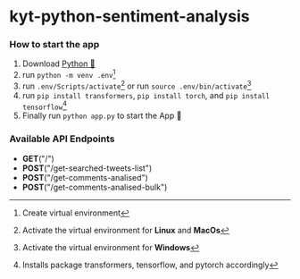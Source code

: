 # kyt-python-sentiment-analysis

### How to start the app
1. Download [Python 🐍](https://www.python.org/downloads/)
2. run `python -m venv .env`[^1]
3. run `.env/Scripts/activate`[^2] or run `source .env/bin/activate`[^3]
4. run `pip install transformers`, `pip install torch`, and `pip install tensorflow`[^4]
5. Finally run `python app.py` to start the App 🥳

### Available API Endpoints
- **GET**("/")
- **POST**("/get-searched-tweets-list")
- **POST**("/get-comments-analised")
- **POST**("/get-comments-analised-bulk")

[^1]: Create virtual environment
[^2]: Activate the virtual environment for **Linux** and **MacOs**
[^3]: Activate the virtual environment for **Windows**
[^4]: Installs package transformers, tensorflow, and pytorch accordingly
